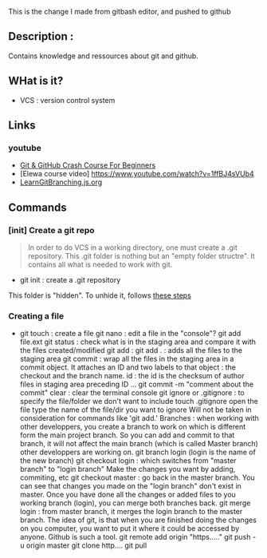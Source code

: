 
This is the change I made from gitbash editor, and pushed to github
## Description : 
Contains knowledge and ressources about git and github.

## WHat is it?
  * VCS : version control system
## Links

### youtube 
  * [Git & GitHub Crash Course For Beginners](https://www.youtube.com/watch?v=SWYqp7iY_Tc)
  * [Elewa course video] https://www.youtube.com/watch?v=1ffBJ4sVUb4
  * [LearnGitBranching.js.org](http://learngitbranching.js.org/)

## Commands
### [init] Create a git repo

>In order to do VCS in a working directory, one must create a .git repository. This .git folder is nothing but an "empty folder structre". It contains all what is needed to work with git.

 * git init : create a .git repository

This folder is "hidden". To unhide it, follows [these steps]()

### Creating a file
 * git touch : create a file
git nano : edit a file in the "console"?
git add file.ext
git status : check what is in the staging area and compare it with the files created/modified
git add :
git add . : adds all the files to the staging area
git commit : wrap all the files in the staging area in a commit object. It attaches an ID and two labels to that object : the checkout and the branch name.
id : the id is the checksum of
author
files in staging area
preceding ID
...
git commit -m "comment about the commit"
clear : clear the terminal console
git ignore or .gitignore : to specify the file/folder we don't want to include
touch .gitignore
open the file
type the name of the file/dir you want to ignore
Will not be taken in consideration for commands like 'git add.'
Branches : when working with other developpers, you create a branch to work on which is different form the main project branch. So you can add and commit to that branch, it will not affect the main branch (which is called Master branch) other developpers are working on.
git branch login (login is the name of the new branch)
git checkout login : which switches from "master branch" to "login branch"
Make the changes you want by adding, commiting, etc
git checkout master : go back in the master branch. You can see that changes you made on the "login branch" don't exist in master. Once you have done all the changes or added files to you working branch (login), you can merge both branches back.
git merge login : from master branch, it merges the login branch to the master branch.
The idea of git, is that when you are finished doing the changes on you computer, you want to put it where it could be accessed by anyone. Github is such a tool.
git remote add origin "https....."
git push -u origin master
git clone http....
git pull
